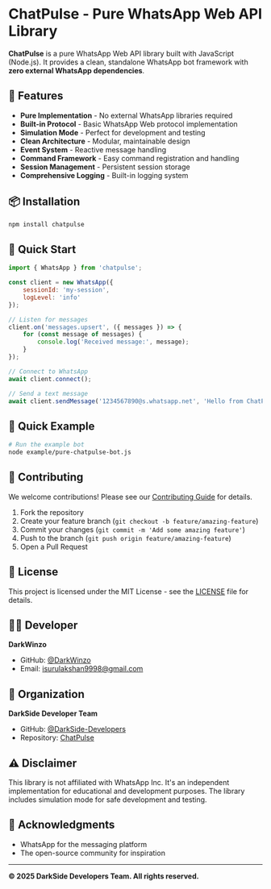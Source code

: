 # ChatPulse - Pure WhatsApp Web API Library

**ChatPulse** is a pure WhatsApp Web API library built with JavaScript (Node.js). It provides a clean, standalone WhatsApp bot framework with **zero external WhatsApp dependencies**.

## 🚀 Features

- **Pure Implementation** - No external WhatsApp libraries required
- **Built-in Protocol** - Basic WhatsApp Web protocol implementation
- **Simulation Mode** - Perfect for development and testing
- **Clean Architecture** - Modular, maintainable design
- **Event System** - Reactive message handling
- **Command Framework** - Easy command registration and handling
- **Session Management** - Persistent session storage
- **Comprehensive Logging** - Built-in logging system

## 📦 Installation

```bash
npm install chatpulse
```

## 🔧 Quick Start

```javascript
import { WhatsApp } from 'chatpulse';

const client = new WhatsApp({
    sessionId: 'my-session',
    logLevel: 'info'
});

// Listen for messages
client.on('messages.upsert', ({ messages }) => {
    for (const message of messages) {
        console.log('Received message:', message);
    }
});

// Connect to WhatsApp
await client.connect();

// Send a text message
await client.sendMessage('1234567890@s.whatsapp.net', 'Hello from ChatPulse!');
```

## 📖 Quick Example

```bash
# Run the example bot
node example/pure-chatpulse-bot.js
```

## 🤝 Contributing

We welcome contributions! Please see our [Contributing Guide](CONTRIBUTING.md) for details.

1. Fork the repository
2. Create your feature branch (`git checkout -b feature/amazing-feature`)
3. Commit your changes (`git commit -m 'Add some amazing feature'`)
4. Push to the branch (`git push origin feature/amazing-feature`)
5. Open a Pull Request

## 📄 License

This project is licensed under the MIT License - see the [LICENSE](LICENSE) file for details.

## 👨‍💻 Developer

**DarkWinzo**
- GitHub: [@DarkWinzo](https://github.com/DarkWinzo)
- Email: isurulakshan9998@gmail.com

## 🏢 Organization

**DarkSide Developer Team**
- GitHub: [@DarkSide-Developers](https://github.com/DarkSide-Developers)
- Repository: [ChatPulse](https://github.com/DarkSide-Developers/ChatPulse)

## ⚠️ Disclaimer

This library is not affiliated with WhatsApp Inc. It's an independent implementation for educational and development purposes. The library includes simulation mode for safe development and testing.

## 🙏 Acknowledgments

- WhatsApp for the messaging platform
- The open-source community for inspiration

---

**© 2025 DarkSide Developers Team. All rights reserved.**